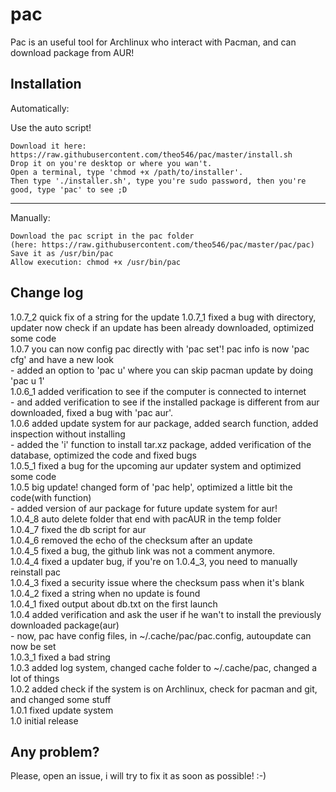 # pac
Pac is an useful tool for Archlinux who interact with Pacman, and can download package from AUR!

## Installation
Automatically:

Use the auto script!
```
Download it here: https://raw.githubusercontent.com/theo546/pac/master/install.sh
Drop it on you're desktop or where you wan't.
Open a terminal, type 'chmod +x /path/to/installer'.
Then type './installer.sh', type you're sudo password, then you're good, type 'pac' to see ;D
```
___


Manually:

```
Download the pac script in the pac folder
(here: https://raw.githubusercontent.com/theo546/pac/master/pac/pac)
Save it as /usr/bin/pac
Allow execution: chmod +x /usr/bin/pac
```

## Change log
1.0.7_2 quick fix of a string for the update
1.0.7_1 fixed a bug with directory, updater now check if an update has been already downloaded, optimized some code<br>
1.0.7 you can now config pac directly with 'pac set'! pac info is now 'pac cfg' and have a new look<br>
    - added an option to 'pac u' where you can skip pacman update by doing 'pac u 1'<br>
1.0.6_1 added verification to see if the computer is connected to internet<br>
    - and added verification to see if the installed package is different from aur downloaded, fixed a bug with 'pac aur'.<br>
1.0.6 added update system for aur package, added search function, added inspection without installing<br>
    - added the 'i' function to install tar.xz package, added verification of the database, optimized the code and fixed bugs<br>
1.0.5_1 fixed a bug for the upcoming aur updater system and optimized some code<br>
1.0.5 big update! changed form of 'pac help', optimized a little bit the code(with function)<br>
    - added version of aur package for future update system for aur!<br>
1.0.4_8 auto delete folder that end with pacAUR in the temp folder<br>
1.0.4_7 fixed the db script for aur<br>
1.0.4_6 removed the echo of the checksum after an update<br>
1.0.4_5 fixed a bug, the github link was not a comment anymore.<br>
1.0.4_4 fixed a updater bug, if you're on 1.0.4_3, you need to manually reinstall pac<br>
1.0.4_3 fixed a security issue where the checksum pass when it's blank<br>
1.0.4_2 fixed a string when no update is found<br>
1.0.4_1 fixed output about db.txt on the first launch<br>
1.0.4 added verification and ask the user if he wan't to install the previously downloaded package(aur)<br>
    - now, pac have config files, in ~/.cache/pac/pac.config, autoupdate can now be set<br>
1.0.3_1 fixed a bad string<br>
1.0.3 added log system, changed cache folder to ~/.cache/pac, changed a lot of things<br>
1.0.2 added check if the system is on Archlinux, check for pacman and git, and changed some stuff<br>
1.0.1 fixed update system<br>
1.0 initial release<br>

## Any problem?
Please, open an issue, i will try to fix it as soon as possible! :-)
